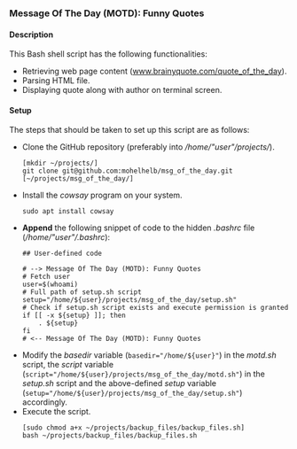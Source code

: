 ### Message Of The Day (MOTD): Funny Quotes

#### Description

This Bash shell script has the following functionalities:

- Retrieving web page content (www.brainyquote.com/quote_of_the_day).
- Parsing HTML file.
- Displaying quote along with author on terminal screen.

#### Setup

The steps that should be taken to set up this script are as follows:

- Clone the GitHub repository (preferably into */home/"user"/projects/*).
	```
	[mkdir ~/projects/]
	git clone git@github.com:mohelhelb/msg_of_the_day.git [~/projects/msg_of_the_day/]
	```
- Install the *cowsay* program on your system.
	```
	sudo apt install cowsay
	```
- **Append** the following snippet of code to the hidden *.bashrc* file (*/home/"user"/.bashrc*):
	```
	## User-defined code

	# --> Message Of The Day (MOTD): Funny Quotes
	# Fetch user
	user=$(whoami)
	# Full path of setup.sh script
	setup="/home/${user}/projects/msg_of_the_day/setup.sh"
	# Check if setup.sh script exists and execute permission is granted
	if [[ -x ${setup} ]]; then
		. ${setup}
	fi
	# <-- Message Of The Day (MOTD): Funny Quotes
	```
- Modify the *basedir* variable (`basedir="/home/${user}"`) in the *motd.sh* script, the *script* variable (`script="/home/${user}/projects/msg_of_the_day/motd.sh"`) in the *setup.sh* script and the above-defined *setup* variable (`setup="/home/${user}/projects/msg_of_the_day/setup.sh"`) accordingly.
- Execute the script.
	```
	[sudo chmod a+x ~/projects/backup_files/backup_files.sh]
	bash ~/projects/backup_files/backup_files.sh
	```
